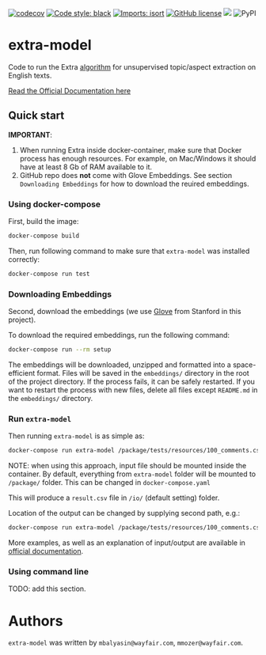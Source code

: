 [![codecov](https://codecov.io/gh/wayfair-incubator/extra-model/branch/main/graph/badge.svg?token=HXSGN5IUzu)](https://codecov.io/gh/wayfair-incubator/extra-model)
[![Code style: black](https://img.shields.io/badge/code%20style-black-000000.svg)](https://github.com/psf/black)
[![Imports: isort](https://img.shields.io/badge/%20imports-isort-%231674b1?style=flat&labelColor=ef8336)](https://pycqa.github.io/isort/)
[![GitHub license](https://img.shields.io/github/license/wayfair-incubator/extra-model)](https://github.com/wayfair-incubator/extra-model/blob/main/LICENSE)
[![](https://img.shields.io/pypi/v/badge.svg?maxAge=3600)](https://pypi.org/project/extra-model/)
![PyPI](https://img.shields.io/pypi/v/extra-model)

# extra-model

Code to run the Extra [algorithm](https://www.aclweb.org/anthology/D18-1384/) for unsupervised topic/aspect extraction on English texts.

[Read the Official Documentation here][official_documentation]

## Quick start

**IMPORTANT**: 
1. When running Extra inside docker-container, make sure that Docker process has enough resources. 
For example, on Mac/Windows it should have at least 8 Gb of RAM available to it.
1. GitHub repo does **not** come with Glove Embeddings. See section `Downloading Embeddings` for how to download the reuired embeddings.

### Using docker-compose

First, build the image:

```bash
docker-compose build
```

Then, run following command to make sure that `extra-model` was installed correctly:

```bash
docker-compose run test
```

### Downloading Embeddings

Second, download the embeddings (we use [Glove](https://nlp.stanford.edu/projects/glove/) from Stanford in this project).

To download the required embeddings, run the following command:

```bash
docker-compose run --rm setup
```

The embeddings will be downloaded, unzipped and formatted into a space-efficient format. Files will be saved in the `embeddings/` directory in the root of the project directory. If the process fails, it can be safely restarted. If you want to restart the process with new files, delete all files except `README.md` in the `embeddings/` directory.

### Run `extra-model`

Then running `extra-model` is as simple as:

```bash
docker-compose run extra-model /package/tests/resources/100_comments.csv
```

NOTE: when using this approach, input file should be mounted inside the container.
By default, everything from `extra-model` folder will be mounted to `/package/` folder. 
This can be changed in `docker-compose.yaml`

This will produce a `result.csv` file in `/io/` (default setting) folder. 

Location of the output can be changed by supplying second path, e.g.:

```bash
docker-compose run extra-model /package/tests/resources/100_comments.csv /io/another_folder
```

More examples, as well as an explanation of input/output are available in [official documentation](official_documentation).

### Using command line

TODO: add this section.

# Authors

`extra-model` was written by `mbalyasin@wayfair.com`, `mmozer@wayfair.com`.


[official_documentation]: https://wayfair-incubator.github.io/extra-model/site